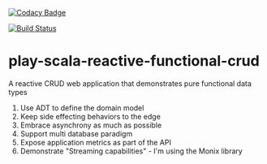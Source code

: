 [![Codacy Badge](https://api.codacy.com/project/badge/Grade/b5c97d3331924fc59849218234125abc)](https://www.codacy.com/app/joesan/play-scala-reactive-functional-crud?utm_source=github.com&amp;utm_medium=referral&amp;utm_content=joesan/play-scala-reactive-functional-crud&amp;utm_campaign=Badge_Grade)

[![Build Status](https://travis-ci.org/joesan/play-scala-reactive-functional-crud.svg?branch=master)](https://travis-ci.org/joesan/play-scala-reactive-functional-crud)

# play-scala-reactive-functional-crud
A reactive CRUD web application that demonstrates pure functional data types

1. Use ADT to define the domain model
2. Keep side effecting behaviors to the edge
3. Embrace asynchrony as much as possible
4. Support multi database paradigm
5. Expose application metrics as part of the API
6. Demonstrate "Streaming capabilities" - I'm using the Monix library
